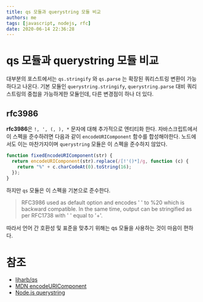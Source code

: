 ```yaml
---
title: qs 모듈과 querystring 모듈 비교
authors: me
tags: [javascript, nodejs, rfc]
date: 2020-06-14 22:36:28
---
```


# qs 모듈과 querystring 모듈 비교

대부분의 포스트에서는 `qs.stringify` 와 `qs.parse` 는 확장된 쿼리스트링 변환이 가능하다고 나온다.
기본 모듈인 `querystring.stringify`, `querystring.parse` 대비 쿼리스트링의 중첩을 가능하게한 모듈인데, 다른 변경점이 하나 더 있다.

## rfc3986

**rfc3986**은 `!, ', (, ), *` 문자에 대해 추가적으로 엔티티화 한다.
자바스크립트에서 이 스펙을 준수하려면 다음과 같이 `encodeURIComponent` 함수를 합성해야한다.
노드에서도 이는 마찬가지이며 `querystring` 모듈은 이 스펙을 준수하지 않았다.

```js
function fixedEncodeURIComponent(str) {
  return encodeURIComponent(str).replace(/[!'()*]/g, function (c) {
    return "%" + c.charCodeAt(0).toString(16);
  });
}
```

하지만 `qs` 모듈은 이 스펙을 기본으로 준수한다.

> RFC3986 used as default option and encodes ' ' to %20 which is backward compatible.
> In the same time, output can be stringified as per RFC1738 with ' ' equal to '+'.

따라서 언어 간 호환성 및 표준을 맞추기 위해는 qs 모듈을 사용하는 것이 마음이 편하다.

# 참조

- [ljharb/qs](https://github.com/ljharb/qs#rfc-3986-and-rfc-1738-space-encoding)
- [MDN encodeURIComponent](https://developer.mozilla.org/ko/docs/Web/JavaScript/Reference/Global_Objects/encodeURIComponent)
- [Node.js querystring](https://nodejs.org/api/querystring.html)
